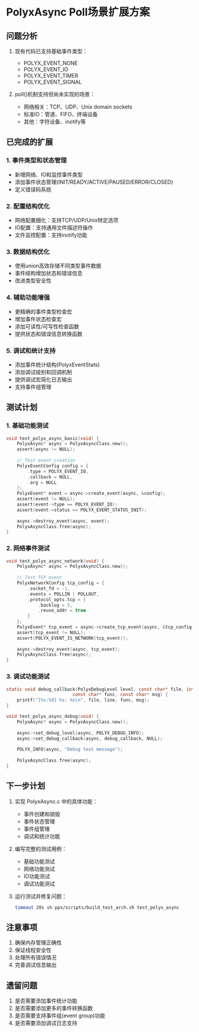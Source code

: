 # PolyxAsync Poll场景扩展方案

## 问题分析
1. 现有代码已支持基础事件类型：
   - POLYX_EVENT_NONE
   - POLYX_EVENT_IO
   - POLYX_EVENT_TIMER
   - POLYX_EVENT_SIGNAL

2. poll()机制支持但尚未实现的场景：
   - 网络相关：TCP、UDP、Unix domain sockets
   - 标准IO：管道、FIFO、终端设备
   - 其他：字符设备、inotify等

## 已完成的扩展

### 1. 事件类型和状态管理
- 新增网络、IO和监控事件类型
- 添加事件状态管理(INIT/READY/ACTIVE/PAUSED/ERROR/CLOSED)
- 定义错误码系统

### 2. 配置结构优化
- 网络配置细化：支持TCP/UDP/Unix特定选项
- IO配置：支持通用文件描述符操作
- 文件监控配置：支持inotify功能

### 3. 数据结构优化
- 使用union高效存储不同类型事件数据
- 事件结构增加状态和错误信息
- 改进类型安全性

### 4. 辅助功能增强
- 更精确的事件类型检查宏
- 增加事件状态检查宏
- 添加可读性/可写性检查函数
- 提供状态和错误信息转换函数

### 5. 调试和统计支持
- 添加事件统计结构(PolyxEventStats)
- 添加调试级别和回调机制
- 提供调试宏简化日志输出
- 支持事件组管理

## 测试计划

### 1. 基础功能测试
```c
void test_polyx_async_basic(void) {
    PolyxAsync* async = PolyxAsyncClass.new();
    assert(async != NULL);
    
    // Test event creation
    PolyxEventConfig config = {
        .type = POLYX_EVENT_IO,
        .callback = NULL,
        .arg = NULL
    };
    PolyxEvent* event = async->create_event(async, &config);
    assert(event != NULL);
    assert(event->type == POLYX_EVENT_IO);
    assert(event->status == POLYX_EVENT_STATUS_INIT);
    
    async->destroy_event(async, event);
    PolyxAsyncClass.free(async);
}
```

### 2. 网络事件测试
```c
void test_polyx_async_network(void) {
    PolyxAsync* async = PolyxAsyncClass.new();
    
    // Test TCP event
    PolyxNetworkConfig tcp_config = {
        .socket_fd = -1,
        .events = POLLIN | POLLOUT,
        .protocol_opts.tcp = {
            .backlog = 5,
            .reuse_addr = true
        }
    };
    PolyxEvent* tcp_event = async->create_tcp_event(async, &tcp_config);
    assert(tcp_event != NULL);
    assert(POLYX_EVENT_IS_NETWORK(tcp_event));
    
    async->destroy_event(async, tcp_event);
    PolyxAsyncClass.free(async);
}
```

### 3. 调试功能测试
```c
static void debug_callback(PolyxDebugLevel level, const char* file, int line, 
                         const char* func, const char* msg) {
    printf("[%s:%d] %s: %s\n", file, line, func, msg);
}

void test_polyx_async_debug(void) {
    PolyxAsync* async = PolyxAsyncClass.new();
    
    async->set_debug_level(async, POLYX_DEBUG_INFO);
    async->set_debug_callback(async, debug_callback, NULL);
    
    POLYX_INFO(async, "Debug test message");
    
    PolyxAsyncClass.free(async);
}
```

## 下一步计划

1. 实现 PolyxAsync.c 中的具体功能：
   - 事件创建和销毁
   - 事件状态管理
   - 事件组管理
   - 调试和统计功能

2. 编写完整的测试用例：
   - 基础功能测试
   - 网络功能测试
   - IO功能测试
   - 调试功能测试

3. 运行测试并修复问题：
   ```bash
   timeout 20s sh ppx/scripts/build_test_arch.sh test_polyx_async
   ```

## 注意事项
1. 确保内存管理正确性
2. 保证线程安全性
3. 处理所有错误情况
4. 完善调试信息输出

## 遗留问题
1. 是否需要添加事件统计功能
2. 是否需要添加更多的事件转换函数
3. 是否需要支持事件组(event group)功能
4. 是否需要添加调试日志支持 